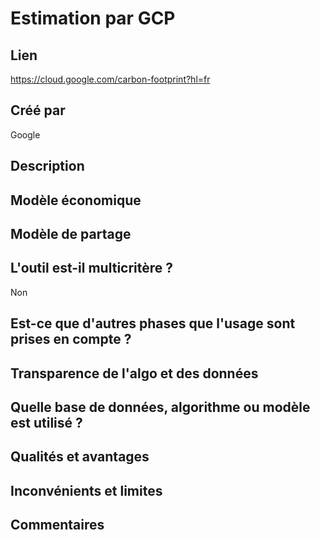 # Estimation par GCP

## Lien

https://cloud.google.com/carbon-footprint?hl=fr

## Créé par

Google

## Description



## Modèle économique



## Modèle de partage



## L'outil est-il multicritère ?

Non
## Est-ce que d'autres phases que l'usage sont prises en compte ?

## Transparence de l'algo et des données



## Quelle base de données, algorithme ou modèle est utilisé ?



## Qualités et avantages



## Inconvénients et limites



## Commentaires



